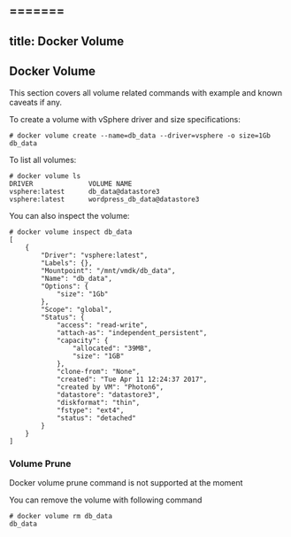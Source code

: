 =======
---
title: Docker Volume
---

## Docker Volume

This section covers all volume related commands with example and known caveats if any. 

To create a volume with vSphere driver and size specifications:

```
# docker volume create --name=db_data --driver=vsphere -o size=1Gb
db_data
```

To list all volumes:
```
# docker volume ls
DRIVER              VOLUME NAME
vsphere:latest      db_data@datastore3
vsphere:latest      wordpress_db_data@datastore3

```

You can also inspect the volume:
```
# docker volume inspect db_data
[
    {
        "Driver": "vsphere:latest",
        "Labels": {},
        "Mountpoint": "/mnt/vmdk/db_data",
        "Name": "db_data",
        "Options": {
            "size": "1Gb"
        },
        "Scope": "global",
        "Status": {
            "access": "read-write",
            "attach-as": "independent_persistent",
            "capacity": {
                "allocated": "39MB",
                "size": "1GB"
            },
            "clone-from": "None",
            "created": "Tue Apr 11 12:24:37 2017",
            "created by VM": "Photon6",
            "datastore": "datastore3",
            "diskformat": "thin",
            "fstype": "ext4",
            "status": "detached"
        }
    }
]
```

<div class="panel panel-info">
  <div class="panel-heading">
    <h3 class="panel-title">Volume Prune</h3>
  </div>
  <div class="panel-body">
        Docker volume prune command is not supported at the moment
  </div>
</div>

You can remove the volume with following command
```
# docker volume rm db_data
db_data
```
